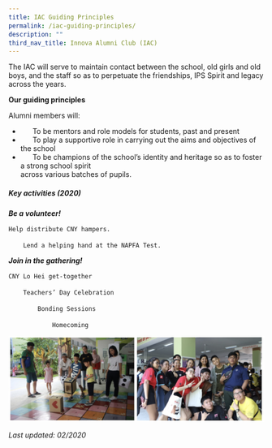 ```yaml
---
title: IAC Guiding Principles
permalink: /iac-guiding-principles/
description: ""
third_nav_title: Innova Alumni Club (IAC)
---
```

The IAC will serve to maintain contact between the school, old girls and old boys, and the staff so as to perpetuate the friendships, IPS Spirit and legacy across the years.

**Our guiding principles**

Alumni members will:

*         To be mentors and role models for students, past and present
*         To play a supportive role in carrying out the aims and objectives of the school
*         To be champions of the school’s identity and heritage so as to foster a strong school spirit  
    across various batches of pupils.

##### **Key activities (2020)**

_**Be a volunteer!**_ 

	Help distribute CNY hampers.

		Lend a helping hand at the NAPFA Test. 

_**Join in the gathering!**_

	CNY Lo Hei get-together

		Teachers’ Day Celebration

			Bonding Sessions

				Homecoming
				
![IAC Gathering](/images/IAC%20Gathering.jpg)

<p style="text-align:left;"><em>Last updated: 02/2020</p>